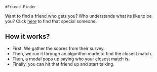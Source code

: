                                                                        #Friend Finder
Want to find a friend who gets you? Who understands what its like to be you? Click [here](https://friend-finder900.herokuapp.com/) to find that special someone.

## How it works?
* First, We gather the scores from their survey.
* Then, we run it through an algorithm made to find the closest match.
* Then, a modal pops up saying who your closest match is.
* Finally, you can hit that friend up and start talking.
